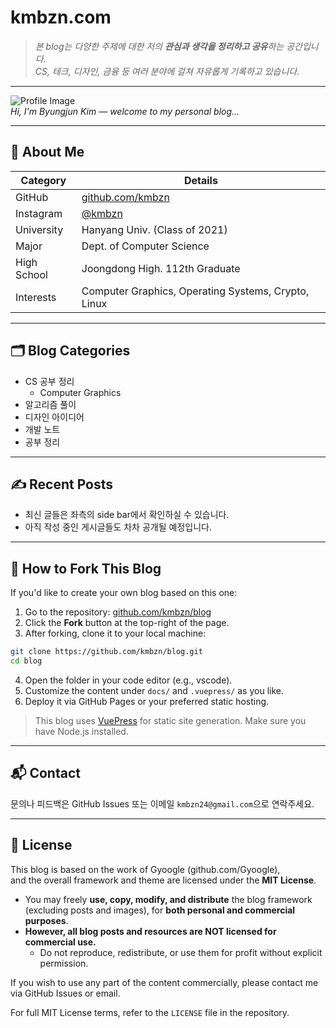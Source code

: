 # kmbzn.com

> *본 blog는 다양한 주제에 대한 저의 **관심과 생각을 정리하고 공유**하는 공간입니다.*  
> *CS, 테크, 디자인, 금융 등 여러 분야에 걸쳐 자유롭게 기록하고 있습니다.*

---

![Profile Image](/images/profile.jpg)  
*Hi, I'm Byungjun Kim — welcome to my personal blog...*

---

## 👤 About Me

| Category     | Details                                                              |
|--------------|----------------------------------------------------------------------|
| GitHub       | [github.com/kmbzn](https://github.com/kmbzn)                         |
| Instagram    | [@kmbzn](https://instagram.com/kmbzn)                                |
| University   | Hanyang Univ. (Class of 2021)                                        |
| Major        | Dept. of Computer Science                                            |
| High School  | Joongdong High. 112th Graduate                                       |
| Interests    | Computer Graphics, Operating Systems, Crypto, Linux                  |

---

## 🗂 Blog Categories

- CS 공부 정리
  - Computer Graphics
- 알고리즘 풀이
- 디자인 아이디어
- 개발 노트
- 공부 정리

---

## ✍ Recent Posts

- 최신 글들은 좌측의 side bar에서 확인하실 수 있습니다.  
- 아직 작성 중인 게시글들도 차차 공개될 예정입니다.

---

## 🍴 How to Fork This Blog

If you'd like to create your own blog based on this one:

1. Go to the repository: [github.com/kmbzn/blog](https://github.com/kmbzn/blog)
2. Click the **Fork** button at the top-right of the page.
3. After forking, clone it to your local machine:

  ```sh
  git clone https://github.com/kmbzn/blog.git
  cd blog
  ```

4. Open the folder in your code editor (e.g., vscode).
5. Customize the content under `docs/` and `.vuepress/` as you like.
6. Deploy it via GitHub Pages or your preferred static hosting.

> This blog uses [VuePress](https://vuepress.vuejs.org/) for static site generation. Make sure you have Node.js installed.

---


## 📬 Contact

문의나 피드백은 GitHub Issues 또는 이메일 `kmbzn24@gmail.com`으로 연락주세요.

---

## 📝 License

This blog is based on the work of Gyoogle (github.com/Gyoogle),  
and the overall framework and theme are licensed under the **MIT License**.

- You may freely **use, copy, modify, and distribute** the blog framework (excluding posts and images), for **both personal and commercial purposes**.
- **However, all blog posts and resources are NOT licensed for commercial use.**  
  - Do not reproduce, redistribute, or use them for profit without explicit permission.

If you wish to use any part of the content commercially, please contact me via GitHub Issues or email.

For full MIT License terms, refer to the `LICENSE` file in the repository.

<Home/>